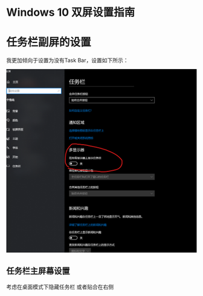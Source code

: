 # Windows 10 双屏设置指南



# 任务栏副屏的设置

我更加倾向于设置为没有Task Bar，设置如下所示：

![avatar](./images/double-screen_task_bar.png)

## 任务栏主屏幕设置

考虑在桌面模式下隐藏任务栏 或者贴合在右侧

